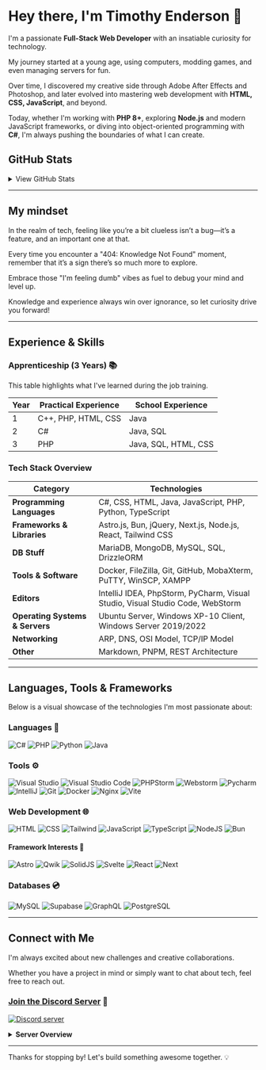 # Hey there, I'm Timothy Enderson 👋

I'm a passionate **Full-Stack Web Developer** with an insatiable curiosity for technology.

My journey started at a young age, using computers, modding games, and even managing servers for fun.

Over time, I discovered my creative side through Adobe After Effects and Photoshop, and later evolved into mastering web development with **HTML, CSS, JavaScript**, and beyond.

Today, whether I'm working with **PHP 8+**, exploring **Node.js** and modern JavaScript frameworks, or diving into object-oriented programming with **C#**, I'm always pushing the boundaries of what I can create.

## GitHub Stats

<details>
  <summary>View GitHub Stats</summary>
  <div align="center">
    <img
      src="http://github-profile-summary-cards.vercel.app/api/cards/profile-details?username=Neonsy&theme=transparent"
      alt="Profile Details"
    />
    <img
      src="http://github-profile-summary-cards.vercel.app/api/cards/stats?username=Neonsy&theme=transparent"
      alt="GitHub Stats"
    />
    <img
      src="https://github-readme-stats.vercel.app/api/top-langs?username=neonsy&hide_border=true&theme=transparent&show_icons=true&locale=en&layout=compact"
      alt="Top Languages"
    />
    <img
      src="https://streak-stats.demolab.com?user=Neonsy&theme=transparent&hide_border=true&date_format=j%20M%5B%20Y%5D&fire=00A7EB&ring=0088EB&stroke=0059EB&dates=0080EB&sideLabels=0078EB"
      alt="Streak Stats"
    />
    <img
      src="https://github-profile-trophy.vercel.app/?username=neonsy&column=4&margin-w=18&margin-h=18&theme=darkhub&no-bg=true&no-frame=true"
      alt="Github Trophies"
    />
  </div>
</details>

---

## My mindset

In the realm of tech, feeling like you’re a bit clueless isn’t a bug—it’s a feature, and an important one at that.

Every time you encounter a "404: Knowledge Not Found" moment, remember that it’s a sign there’s so much more to explore.

Embrace those "I'm feeling dumb" vibes as fuel to debug your mind and level up.

Knowledge and experience always win over ignorance, so let curiosity drive you forward!

---

## Experience & Skills

### Apprenticeship (3 Years) 📚

This table highlights what I've learned during the job training.

| **Year** | **Practical Experience** | **School Experience** |
| -------- | ------------------------ | --------------------- |
| 1        | C++, PHP, HTML, CSS      | Java                  |
| 2        | C#                       | Java, SQL             |
| 3        | PHP                      | Java, SQL, HTML, CSS  |


### Tech Stack Overview

| **Category**                    | **Technologies**                                                              |
| ------------------------------- | ----------------------------------------------------------------------------- |
| **Programming Languages**       | C#, CSS, HTML, Java, JavaScript, PHP, Python, TypeScript                      |
| **Frameworks & Libraries**      | Astro.js, Bun, jQuery, Next.js, Node.js, React, Tailwind CSS                  |
| **DB Stuff**                    | MariaDB, MongoDB, MySQL, SQL, DrizzleORM                                      |
| **Tools & Software**            | Docker, FileZilla, Git, GitHub, MobaXterm, PuTTY, WinSCP, XAMPP               |
| **Editors**                     | IntelliJ IDEA, PhpStorm, PyCharm, Visual Studio, Visual Studio Code, WebStorm |
| **Operating Systems & Servers** | Ubuntu Server, Windows XP-10 Client, Windows Server 2019/2022                 |
| **Networking**                  | ARP, DNS, OSI Model, TCP/IP Model                                             |
| **Other**                       | Markdown, PNPM, REST Architecture                                             |

---

## Languages, Tools & Frameworks

Below is a visual showcase of the technologies I'm most passionate about:

### Languages 💬

![C#](https://skillicons.dev/icons?i=cs)
![PHP](https://skillicons.dev/icons?i=php)
![Python](https://skillicons.dev/icons?i=python)
![Java](https://skillicons.dev/icons?i=java)

### Tools ⚙️

![Visual Studio](https://skillicons.dev/icons?i=visualstudio)
![Visual Studio Code](https://skillicons.dev/icons?i=vscode)
![PHPStorm](https://skillicons.dev/icons?i=phpstorm)
![Webstorm](https://skillicons.dev/icons?i=webstorm)
![Pycharm](https://skillicons.dev/icons?i=pycharm)
![IntelliJ](https://skillicons.dev/icons?i=idea)
![Git](https://skillicons.dev/icons?i=git)
![Docker](https://skillicons.dev/icons?i=docker)
![Nginx](https://skillicons.dev/icons?i=nginx)
![Vite](https://skillicons.dev/icons?i=vite)

### Web Development 🌐

![HTML](https://skillicons.dev/icons?i=html)
![CSS](https://skillicons.dev/icons?i=css)
![Tailwind](https://skillicons.dev/icons?i=tailwind)
![JavaScript](https://skillicons.dev/icons?i=js)
![TypeScript](https://skillicons.dev/icons?i=ts)
![NodeJS](https://skillicons.dev/icons?i=nodejs)
![Bun](https://skillicons.dev/icons?i=bun)

#### Framework Interests 🔲

![Astro](https://skillicons.dev/icons?i=astro)
![Qwik](https://cdn.builder.io/api/v1/image/assets%2FYJIGb4i01jvw0SRdL5Bt%2F1235f39312924ecbbb55c1fab9e8bb7c)
![SolidJS](https://skillicons.dev/icons?i=solidjs)
![Svelte](https://skillicons.dev/icons?i=svelte)
![React](https://skillicons.dev/icons?i=react)
![Next](https://skillicons.dev/icons?i=next)

### Databases 💿

![MySQL](https://skillicons.dev/icons?i=mysql)
![Supabase](https://skillicons.dev/icons?i=supabase)
![GraphQL](https://skillicons.dev/icons?i=graphql)
![PostgreSQL](https://skillicons.dev/icons?i=postgres)

---

## Connect with Me

I'm always excited about new challenges and creative collaborations.

Whether you have a project in mind or simply want to chat about tech, feel free to reach out.

### [Join the Discord Server][discord-url] 🚀

[![Discord server][discord-badge]][discord-url]

<details>
  <summary><strong>Server Overview</strong></summary><br>

  - **🏡 Home:** Get the latest news, report issues, and share suggestions.
  - **🌐 General:** Casual conversations and community interactions.
  - **🎭 Roles:** Showcase your identity with custom roles.
  - **💻 Programming:** Dive deep into various programming languages.
  - **📚 Frameworks & Libraries:** Exchange insights on development tools.
  - **📦 Development:** Discover workflow tools and coding best practices.
  - **📊 Data Science & Analysis:** Explore data, big data, and machine learning topics.
  - **🧰 Servers & Tools:** Chat about server management, operating systems, and DevOps.
  - **🎮 Game Development:** Engage in discussions on game design and development.
  - **🎨 Design & Creativity:** Share and get feedback on creative projects.
  - **🔧 Support & Resources:** Find help and share resources.
  - **🎫 Tickets:** Use private or public tickets to connect with community support.
  - **🔔 Notifications:** Stay updated with the latest tech news.
</details>

[discord-badge]: https://badgen.net/discord/members/aK3B9QyGU4?icon=discord&label=NeonTechSpace&color=blue
[discord-url]: https://discord.gg/aK3B9QyGU4

---

Thanks for stopping by!
Let's build something awesome together. 💡
